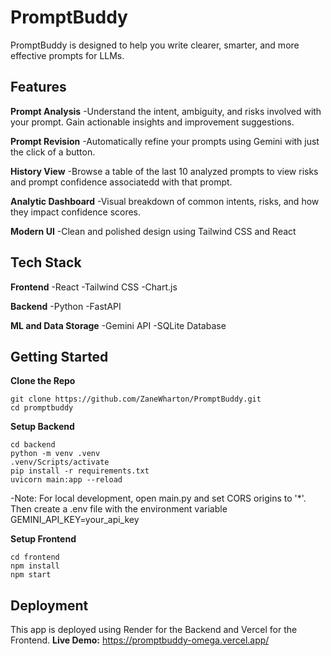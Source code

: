 # PromptBuddy

PromptBuddy is designed to help you write clearer, smarter, and more effective prompts for LLMs.

## Features

**Prompt Analysis**
-Understand the intent, ambiguity, and risks involved with your prompt. Gain actionable insights and improvement suggestions.

**Prompt Revision**
-Automatically refine your prompts using Gemini with just the click of a button.

**History View**
-Browse a table of the last 10 analyzed prompts to view risks and prompt confidence associatedd with that prompt.

**Analytic Dashboard**
-Visual breakdown of common intents, risks, and how they impact confidence scores.

**Modern UI**
-Clean and polished design using Tailwind CSS and React

## Tech Stack

**Frontend**
-React
-Tailwind CSS
-Chart.js

**Backend**
-Python
-FastAPI

**ML and Data Storage**
-Gemini API
-SQLite Database

## Getting Started

**Clone the Repo**
```
git clone https://github.com/ZaneWharton/PromptBuddy.git
cd promptbuddy
```

**Setup Backend**
```
cd backend
python -m venv .venv
.venv/Scripts/activate
pip install -r requirements.txt
uvicorn main:app --reload
```
-Note: For local development, open main.py and set CORS origins to '*'. Then create a .env file with the environment variable GEMINI_API_KEY=your_api_key

**Setup Frontend**
```
cd frontend
npm install
npm start
```

## Deployment

This app is deployed using Render for the Backend and Vercel for the Frontend.
**Live Demo:** https://promptbuddy-omega.vercel.app/